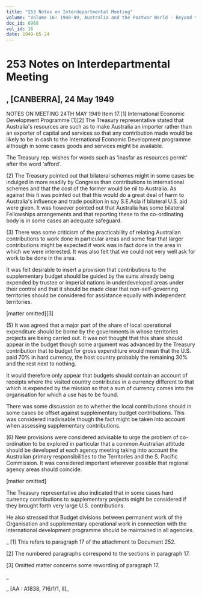 ```yaml
---
title: "253 Notes on Interdepartmental Meeting"
volume: "Volume 16: 1948-49, Australia and the Postwar World - Beyond the Region"
doc_id: 6968
vol_id: 16
date: 1949-05-24
---
```


# 253 Notes on Interdepartmental Meeting

## , [CANBERRA], 24 May 1949

NOTES ON MEETING 24TH MAY 1949 Item 17.[1] International Economic Development Programme (1)[2] The Treasury representative stated that Australia's resources are such as to make Australia an importer rather than an exporter of capital and services so that any contribution made would be likely to be in cash to the International Economic Development programme although in some cases goods and services might be available.

The Treasury rep. wishes for words such as 'inasfar as resources permit' after the word 'afford'.

(2) The Treasury pointed out that bilateral schemes might in some cases be indulged in more readily by Congress than contributions to international schemes and that the cost of the former would be nil to Australia. As against this it was pointed out that this would do a great deal of harm to Australia's influence and trade position in say S.E.Asia if bilateral U.S. aid were given. It was however pointed out that Australia has some bilateral Fellowships arrangements and that reporting these to the co-ordinating body is in some cases an adequate safeguard.

(3) There was some criticism of the practicability of relating Australian contributions to work done in particular areas and some fear that larger contributions might be expected if work was in fact done in the area in which we were interested. It was also felt that we could not very well ask for work to be done in the area.

It was felt desirable to insert a provision that contributions to the supplementary budget should be guided by the sums already being expended by trustee or imperial nations in underdeveloped areas under their control and that it should be made clear that non-self-governing territories should be considered for assistance equally with independent territories.

[matter omitted][3]

(5) It was agreed that a major part of the share of local operational expenditure should be borne by the governments in whose territories projects are being carried out. It was not thought that this share should appear in the budget though some argument was advanced by the Treasury contribution that to budget for gross expenditure would mean that the U.S. paid 70% in hard currency, the host country probably the remaining 30% and the rest next to nothing.

It would therefore only appear that budgets should contain an account of receipts where the visited country contributes in a currency different to that which is expended by the mission so that a sum of currency comes into the organisation for which a use has to be found.

There was some discussion as to whether the local contributions should in some cases be offset against supplementary budget contributions. This was considered inadvisable though the fact might be taken into account when assessing supplementary contributions.

(6) New provisions were considered advisable to urge the problem of co-ordination to be explored in particular that a common Australian attitude should be developed at each agency meeting taking into account the Australian primary responsibilities to the Territories and the S. Pacific Commission. It was considered important wherever possible that regional agency areas should coincide.

[matter omitted]

The Treasury representative also indicated that in some cases hard currency contributions to supplementary projects might be considered if they brought forth very large U.S. contributions.

He also stressed that Budget divisions between permanent work of the Organisation and supplementary operational work in connection with the international development programme should be maintained in all agencies.

_ [1] This refers to paragraph 17 of the attachment to Document 252.

[2] The numbered paragraphs correspond to the sections in paragraph 17.

[3] Omitted matter concerns some rewording of paragraph 17.

_

_ [AA : A1838, 716/1/1, II]_
